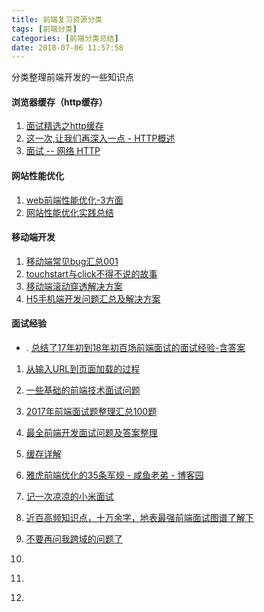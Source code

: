```yaml
---
title: 前端复习资源分类
tags: [前端分类]
categories: [前端分类总结]
date: 2018-07-06 11:57:58
---
```

分类整理前端开发的一些知识点

<!-- more -->
#### 浏览器缓存（http缓存）

1. [面试精选之http缓存](https://juejin.im/post/5b3c87386fb9a04f9a5cb037)
2. [这一次,让我们再深入一点 - HTTP概述](https://juejin.im/post/5a4c3dec51882512b7300b69)
3. [面试 -- 网络 HTTP](https://juejin.im/post/5872309261ff4b005c4580d4)

#### 网站性能优化
1. [web前端性能优化-3方面](https://juejin.im/post/5a6941e1f265da3e33048429)
2. [网站性能优化实践总结](https://www.jianshu.com/p/5e837e646c2f)

#### 移动端开发

1. [移动端常见bug汇总001](https://juejin.im/post/5af918636fb9a07ac5603ecb)
2. [touchstart与click不得不说的故事](https://juejin.im/post/5aca0c1b6fb9a028d208377e)
3. [移动端滚动穿透解决方案](https://juejin.im/post/5abf1c69f265da239706fcb8)
4. [H5手机端开发问题汇总及解决方案](https://yezihaohao.github.io/2018/03/30/H5%E6%89%8B%E6%9C%BA%E7%AB%AF%E5%BC%80%E5%8F%91%E9%97%AE%E9%A2%98%E6%B1%87%E6%80%BB%E5%8F%8A%E8%A7%A3%E5%86%B3%E6%96%B9%E6%A1%88/)

#### 面试经验
- . [总结了17年初到18年初百场前端面试的面试经验-含答案](https://juejin.im/post/5b44a485e51d4519945fb6b7)
1. [从输入URL到页面加载的过程](https://juejin.im/post/5aa5cb846fb9a028e25d2fb1)
2. [一些基础的前端技术面试问题](https://juejin.im/entry/57b68b8b0a2b58005c8270eb)
3. [2017年前端面试题整理汇总100题](https://juejin.im/post/5b1666fde51d4506bb3a6513)
4. [最全前端开发面试问题及答案整理](https://juejin.im/entry/56f06612731956005d3b6795)
5. [缓存详解](https://juejin.im/entry/5b121499f265da6e225cdded)
6. [雅虎前端优化的35条军规 - 咸鱼老弟 - 博客园](https://juejin.im/entry/5b02336a51882542682e80c0)
7. [记一次凉凉的小米面试](https://juejin.im/post/5b4d543ce51d4519610dea67)

8. [近百高频知识点，十万余字，地表最强前端面试图谱了解下](https://juejin.im/post/5b4a9136f265da0f990d49cb)
9. [不要再问我跨域的问题了](http://web.jobbole.com/94928/)
10. []()
11. []()
12. []()
